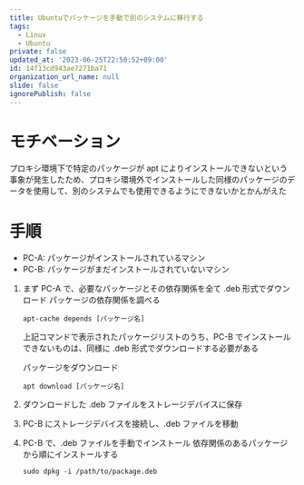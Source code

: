 ```yaml
---
title: Ubuntuでパッケージを手動で別のシステムに移行する
tags:
  - Linux
  - Ubuntu
private: false
updated_at: '2023-06-25T22:50:52+09:00'
id: 14f13cd943ae7271ba71
organization_url_name: null
slide: false
ignorePublish: false
---
```

# モチベーション

プロキシ環境下で特定のパッケージが apt によりインストールできないという事象が発生したため、プロキシ環境外でインストールした同様のパッケージのデータを使用して、別のシステムでも使用できるようにできないかとかんがえた

# 手順

* PC-A: パッケージがインストールされているマシン
* PC-B: パッケージがまだインストールされていないマシン

1. まず PC-A で、必要なパッケージとその依存関係を全て .deb 形式でダウンロード
パッケージの依存関係を調べる
   ```
   apt-cache depends [パッケージ名]
   ```

   上記コマンドで表示されたパッケージリストのうち、PC-B でインストールできないものは、同様に .deb 形式でダウンロードする必要がある

   パッケージをダウンロード
   ```
   apt download [パッケージ名]
   ```

2. ダウンロードした .deb ファイルをストレージデバイスに保存

3. PC-B にストレージデバイスを接続し、.deb ファイルを移動

4. PC-B で、.deb ファイルを手動でインストール
依存関係のあるパッケージから順にインストールする

   ```
   sudo dpkg -i /path/to/package.deb
   ```
